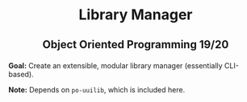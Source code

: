<h1><p align="center">Library Manager</p></h1>
<h2><p align="center">Object Oriented Programming 19/20</p></h2>

**Goal:** Create an extensible, modular library manager (essentially CLI-based).

**Note:** Depends on `po-uuilib`, which is included here.
